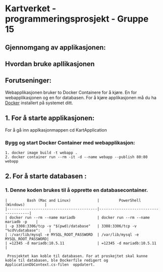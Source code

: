 # Kartverket - programmeringsprosjekt - Gruppe 15

## Gjennomgang av applikasjonen:



## Hvordan bruke apllikasjonen 

## Forutseninger: ##

Webapplikasjonen bruker to Docker Containere for å kjøre.
En for webapplikasjonen og en for databasen. For å kjøre applikasjonen må du ha [Docker](https://www.docker.com/) installert på systemet ditt. 

## 1. For å starte applikasjonen: 

For å gå inn applkasjonmappen cd KartApplication 

### Bygg og start Docker Container med webapplikasjon: ###
   
    1. docker image build -t webapp . 
    2. docker container run --rm -it -d --name webapp --publish 80:80 webapp

## 2. For å starte databasen : 

 ### 1. Denne koden brukes til å opprette en databasecontainer.

    |         Bash (Mac and Linux)            |         PowerShell (Windows)         |
    |-----------------------------------------|--------------------------------------|
    | docker run --rm --name mariadb          | docker run --rm --name mariadb -p    |
    | -p 3308:3306/tcp -v "$(pwd)/database"   | 3308:3306/tcp -v "%cd%\database":    |
    | :/var/lib/mysql -e MYSQL_ROOT_PASSWORD  | /var/lib/mysql -e MYSQL_ROOT_PASSWORD|
    | =12345 -d mariadb:10.5.11               | =12345 -d mariadb:10.5.11            |
    
     Prosjektet kan koble til databasen. For at proskejtet skal kunne koble til databasen, ble Dockerfile redigert og ApplicationDbContext.cs-filen  oppdatert. 
